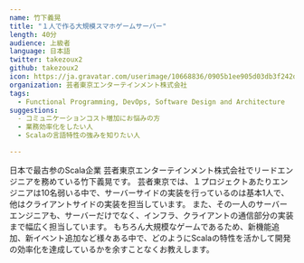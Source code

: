```yaml
---
name: 竹下義晃
title: "１人で作る大規模スマホゲームサーバー"
length: 40分
audience: 上級者
language: 日本語
twitter: takezoux2
github: takezoux2
icon: https://ja.gravatar.com/userimage/10668836/0905b1ee905d03db3f242d210785ee64.jpeg
organization: 芸者東京エンターテインメント株式会社
tags:
  - Functional Programming, DevOps, Software Design and Architecture
suggestions:
  - コミュニケーションコスト増加にお悩みの方
  - 業務効率化をしたい人
  - Scalaの言語特性の強みを知りたい人

---
```

日本で最古参のScala企業 芸者東京エンターテインメント株式会社でリードエンジニアを務めている竹下義晃です。
芸者東京では、１プロジェクトあたりエンジニアは10名弱いる中で、サーバーサイドの実装を行っているのは基本1人で、他はクライアントサイドの実装を担当しています。
また、その一人のサーバーエンジニアも、サーバーだけでなく、インフラ、クライアントの通信部分の実装まで幅広く担当しています。
もちろん大規模なゲームであるため、新機能追加、新イベント追加など様々ある中で、どのようにScalaの特性を活かして開発の効率化を達成しているかを余すことなくお教えします。
